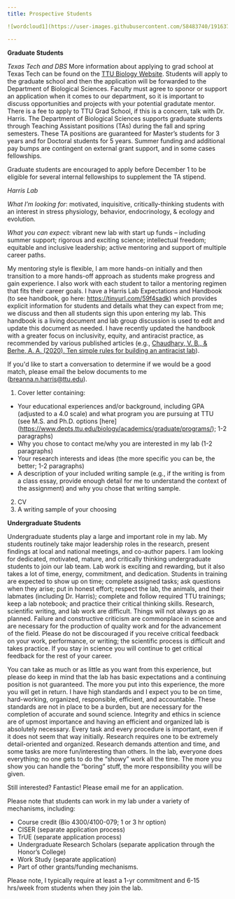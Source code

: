 ```yaml
---
title: Prospective Students

![wordcloud1](https://user-images.githubusercontent.com/58483740/191637801-ef36fad4-7dcd-46f9-9a93-5d5c4d1a2bd3.jpg)

---
```


<!--more-->
**Graduate Students**

*Texas Tech and DBS*
More information about applying to grad school at Texas Tech can be found on the [TTU Biology Website](http://www.depts.ttu.edu/biology/Graduate/graduatestudies.php). Students will apply to the graduate school and then the application will be forwarded to the Department of Biological Sciences. Faculty must agree to sponor or support an application when it comes to our department, so it is important to discuss opportunities and projects with your potential gradutate mentor. There is a fee to apply to TTU Grad School, if this is a concern, talk with Dr. Harris. The Department of Biological Sciences supports graduate students through Teaching Assistant positions (TAs) during the fall and spring semesters. These TA positions are guaranteed for Master’s students for 3 years and for Doctoral students for 5 years. Summer funding and additional pay bumps are contingent on external grant support, and in some cases fellowships. 

Graduate students are encouraged to apply before December 1 to be eligible for several internal fellowships to supplement the TA stipend.

*Harris Lab*

*What I’m looking for*: motivated, inquisitive, critically-thinking students with an interest in stress physiology, behavior, endocrinology, & ecology and evolution.

*What you can expect*: vibrant new lab with start up funds – including summer support; rigorous and exciting science; intellectual freedom; equitable and inclusive leadership; active mentoring and support of multiple career paths.

My mentoring style is flexible, I am more hands-on initially and then transition to a more hands-off approach as students make progress and gain experience. I also work with each student to tailor a mentoring regimen that fits their career goals. I have a Harris Lab Expectations and Handbook (to see handbook, go here: <https://tinyurl.com/59f4sadk>) which provides explicit information for students and details what they can expect from me; we discuss and then all students sign this upon entering my lab. This handbook is a living document and lab group discussion is used to edit and update this document as needed. I have recently updated the handbook with a greater focus on inclusivity, equity, and antiracist practice, as recommended by various published articles (e.g., [Chaudhary, V. B., & Berhe, A. A. (2020). Ten simple rules for building an antiracist lab](https://journals.plos.org/ploscompbiol/article?id=10.1371/journal.pcbi.1008210)).

If you'd like to start a conversation to determine if we would be a good match, please email the below documents to me (breanna.n.harris@ttu.edu). 

1. Cover letter containing:

  * Your educational experiences and/or background, including GPA (adjusted to a 4.0 scale) and what program you are pursuing at TTU (see M.S. and Ph.D. options [here]  (https://www.depts.ttu.edu/biology/academics/graduate/programs/); 1-2 paragraphs)
  * Why you chose to contact me/why you are interested in my lab (1-2 paragraphs)
  * Your research interests and ideas (the more specific you can be, the better; 1-2 paragraphs)
  * A description of your included writing sample (e.g., if the writing is from a class essay, provide enough detail for me to understand the context of the        assignment) and why you chose that writing sample.

2. CV
3. A writing sample of your choosing

**Undergraduate Students**

Undergraduate students play a large and important role in my lab. My students routinely take major leadership roles in the research, present findings at local and national meetings, and co-author papers.  I am looking for dedicated, motivated, mature, and critically thinking undergraduate students to join our lab team.
Lab work is exciting and rewarding, but it also takes a lot of time, energy, commitment, and dedication. Students in training are expected to show up on time; complete assigned tasks; ask questions when they arise; put in honest effort; respect the lab, the animals, and their labmates (including Dr. Harris); complete and follow required TTU trainings; keep a lab notebook; and practice their critical thinking skills.  Research, scientific writing, and lab work are difficult. Things will not always go as planned. Failure and constructive criticism are commonplace in science and are necessary for the production of quality work and for the advancement of the field. Please do not be discouraged if you receive critical feedback on your work, performance, or writing; the scientific process is difficult and takes practice. If you stay in science you will continue to get critical feedback for the rest of your career. 

You can take as much or as little as you want from this experience, but please do keep in mind that the lab has basic expectations and a continuing position is not guaranteed. The more you put into this experience, the more you will get in return. I have high standards and I expect you to be on time, hard-working, organized, responsible, efficient, and accountable. These standards are not in place to be a burden, but are necessary for the completion of accurate and sound science. Integrity and ethics in science are of upmost importance and having an efficient and organized lab is absolutely necessary. Every task and every procedure is important, even if it does not seem that way initially.  Research requires one to be extremely detail-oriented and organized. Research demands attention and time, and some tasks are more fun/interesting than others. In the lab, everyone does everything; no one gets to do the “showy” work all the time. The more you show you can handle the “boring” stuff, the more responsibility you will be given.

Still interested? Fantastic! Please email me for an application.

Please note that students can work in my lab under a variety of mechanisms, including: 
  * Course credit (Bio 4300/4100-079; 1 or 3 hr option)
  * CISER (separate application process)
  * TrUE (separate application process)
  * Undergraduate Research Scholars (separate application through the Honor’s College)
  * Work Study (separate application)
  * Part of other grants/funding mechanisms. 

Please note, I typically require at least a 1-yr commitment and 6-15 hrs/week from students when they join the lab. 
